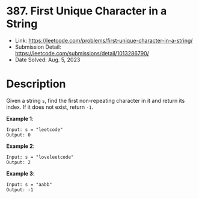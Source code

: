 # 387. First Unique Character in a String

- Link: https://leetcode.com/problems/first-unique-character-in-a-string/
- Submission Detail: https://leetcode.com/submissions/detail/1013286790/
- Date Solved: Aug. 5, 2023

# Description

Given a string `s`, find the first non-repeating character in it and return its index. If it does not exist, return `-1`.

**Example 1**:

```
Input: s = "leetcode"
Output: 0
```

**Example 2**:

```
Input: s = "loveleetcode"
Output: 2
```

**Example 3**:

```
Input: s = "aabb"
Output: -1
```
